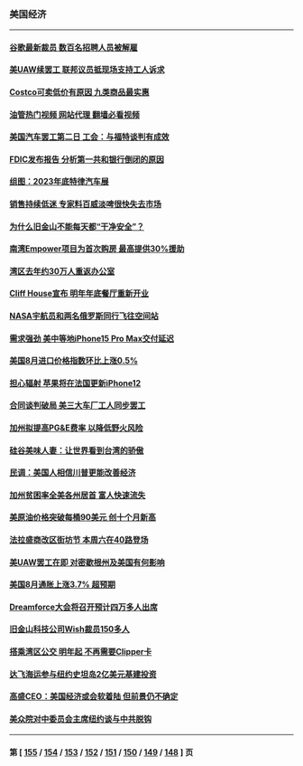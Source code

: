 ### 美国经济
---
#### [谷歌最新裁员 数百名招聘人员被解雇](../../pages/ncid1078158/n14076005.md?09181645) 
#### [美UAW续罢工 联邦议员抵现场支持工人诉求](../../pages/ncid1078158/n14075698.md?09181645) 
#### [Costco可卖低价有原因 九类商品最实惠](../../pages/ncid1078158/n14074023.md?09181645) 
#### [油管热门视频 网站代理 翻墙必看视频](http://138.2.39.72:81/youtube.html?epic-marker?09181645)
#### [美国汽车罢工第二日 工会：与福特谈判有成效](../../pages/ncid1078158/n14075233.md?09181645) 
#### [FDIC发布报告 分析第一共和银行倒闭的原因](../../pages/ncid1078158/n14075208.md?09181645) 
#### [组图：2023年底特律汽车展](../../pages/ncid1078158/n14074884.md?09181645) 
#### [销售持续低迷 专家料百威淡啤很快失去市场](../../pages/ncid1078158/n14075005.md?09181645) 
#### [为什么旧金山不能每天都“干净安全”？](../../pages/ncid1078158/n14074933.md?09181645) 
#### [南湾Empower项目为首次购房 最高提供30%援助](../../pages/ncid1078158/n14074929.md?09181645) 
#### [湾区去年约30万人重返办公室](../../pages/ncid1078158/n14074921.md?09181645) 
#### [Cliff House宣布 明年年底餐厅重新开业](../../pages/ncid1078158/n14074870.md?09181645) 
#### [NASA宇航员和两名俄罗斯同行飞往空间站](../../pages/ncid1078158/n14074611.md?09181645) 
#### [需求强劲 美中等地iPhone15 Pro Max交付延迟](../../pages/ncid1078158/n14074640.md?09181645) 
#### [美国8月进口价格指数环比上涨0.5%](../../pages/ncid1078158/n14074628.md?09181645) 
#### [担心辐射 苹果将在法国更新iPhone12](../../pages/ncid1078158/n14074544.md?09181645) 
#### [合同谈判破局 美三大车厂工人同步罢工](../../pages/ncid1078158/n14074336.md?09181645) 
#### [加州拟提高PG&E费率 以降低野火风险](../../pages/ncid1078158/n14074353.md?09181645) 
#### [硅谷美味人妻：让世界看到台湾的骄傲](../../pages/ncid1078158/n14074297.md?09181645) 
#### [民调：美国人相信川普更能改善经济](../../pages/ncid1078158/n14074136.md?09181645) 
#### [加州贫困率全美各州居首 富人快速流失](../../pages/ncid1078158/n14074128.md?09181645) 
#### [美原油价格突破每桶90美元 创十个月新高](../../pages/ncid1078158/n14073979.md?09181645) 
#### [法拉盛商改区街坊节 本周六在40路登场](../../pages/ncid1078158/n14073487.md?09181645) 
#### [美UAW罢工在即 对密歇根州及美国有何影响](../../pages/ncid1078158/n14073327.md?09181645) 
#### [美国8月通胀上涨3.7% 超预期](../../pages/ncid1078158/n14073101.md?09181645) 
#### [Dreamforce大会将召开预计四万多人出席](../../pages/ncid1078158/n14072818.md?09181645) 
#### [旧金山科技公司Wish裁员150多人](../../pages/ncid1078158/n14072695.md?09181645) 
#### [搭乘湾区公交 明年起 不再需要Clipper卡](../../pages/ncid1078158/n14072687.md?09181645) 
#### [达飞海运参与纽约史坦岛2亿美元基建投资](../../pages/ncid1078158/n14072648.md?09181645) 
#### [高盛CEO：美国经济或会软着陆 但前景仍不确定](../../pages/ncid1078158/n14072381.md?09181645) 
#### [美众院对中委员会主席纽约谈与中共脱钩](../../pages/ncid1078158/n14072292.md?09181645) 

---
#### 第 [ [155](./155.md?09181645) / [154](./154.md?09181645) / [153](./153.md?09181645) / [152](./152.md?09181645) / [151](./151.md?09181645) / [150](./150.md?09181645) / [149](./149.md?09181645) / [148](./148.md?09181645) ] 页
